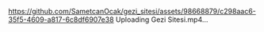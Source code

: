 
https://github.com/SametcanOcak/gezi_sitesi/assets/98668879/c298aac6-35f5-4609-a817-6c8df6907e38
Uploading Gezi Sitesi.mp4…

